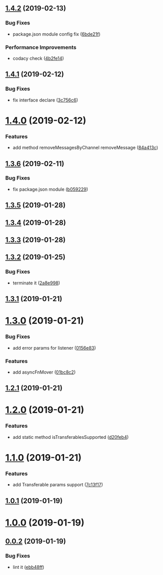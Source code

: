 <a name="1.4.2"></a>
## [1.4.2](https://github.com/geeeger/WorkerProvider/compare/v1.4.1...v1.4.2) (2019-02-13)


### Bug Fixes

* package.json module config fix ([6bde21f](https://github.com/geeeger/WorkerProvider/commit/6bde21f))


### Performance Improvements

* codacy check ([4b2fe14](https://github.com/geeeger/WorkerProvider/commit/4b2fe14))



<a name="1.4.1"></a>
## [1.4.1](https://github.com/geeeger/WorkerProvider/compare/v1.4.0...v1.4.1) (2019-02-12)


### Bug Fixes

* fix interface declare ([3c756c6](https://github.com/geeeger/WorkerProvider/commit/3c756c6))



<a name="1.4.0"></a>
# [1.4.0](https://github.com/geeeger/WorkerProvider/compare/v1.3.6...v1.4.0) (2019-02-12)


### Features

* add method removeMessagesByChannel removeMessage ([84a413c](https://github.com/geeeger/WorkerProvider/commit/84a413c))



<a name="1.3.6"></a>
## [1.3.6](https://github.com/geeeger/WorkerProvider/compare/v1.3.5...v1.3.6) (2019-02-11)


### Bug Fixes

* fix package.json module ([b059229](https://github.com/geeeger/WorkerProvider/commit/b059229))



<a name="1.3.5"></a>
## [1.3.5](https://github.com/geeeger/WorkerProvider/compare/v1.3.4...v1.3.5) (2019-01-28)



<a name="1.3.4"></a>
## [1.3.4](https://github.com/geeeger/WorkerProvider/compare/v1.3.3...v1.3.4) (2019-01-28)



<a name="1.3.3"></a>
## [1.3.3](https://github.com/geeeger/WorkerProvider/compare/v1.3.2...v1.3.3) (2019-01-28)



<a name="1.3.2"></a>
## [1.3.2](https://github.com/geeeger/WorkerProvider/compare/v1.3.1...v1.3.2) (2019-01-25)


### Bug Fixes

* terminate it ([2a8e998](https://github.com/geeeger/WorkerProvider/commit/2a8e998))



<a name="1.3.1"></a>
## [1.3.1](https://github.com/geeeger/WorkerProvider/compare/v1.3.0...v1.3.1) (2019-01-21)



<a name="1.3.0"></a>
# [1.3.0](https://github.com/geeeger/WorkerProvider/compare/v1.2.1...v1.3.0) (2019-01-21)


### Bug Fixes

* add error params for listener ([0156e83](https://github.com/geeeger/WorkerProvider/commit/0156e83))


### Features

* add asyncFnMover ([01bc8c2](https://github.com/geeeger/WorkerProvider/commit/01bc8c2))



<a name="1.2.1"></a>
## [1.2.1](https://github.com/geeeger/WorkerProvider/compare/v1.2.0...v1.2.1) (2019-01-21)



<a name="1.2.0"></a>
# [1.2.0](https://github.com/geeeger/WorkerProvider/compare/v1.1.0...v1.2.0) (2019-01-21)


### Features

* add static method isTransferablesSupported ([d20feb4](https://github.com/geeeger/WorkerProvider/commit/d20feb4))



<a name="1.1.0"></a>
# [1.1.0](https://github.com/geeeger/WorkerProvider/compare/v1.0.1...v1.1.0) (2019-01-21)


### Features

* add Transferable params support ([7c13f17](https://github.com/geeeger/WorkerProvider/commit/7c13f17))



<a name="1.0.1"></a>
## [1.0.1](https://github.com/geeeger/WorkerProvider/compare/v1.0.0...v1.0.1) (2019-01-19)



<a name="1.0.0"></a>
# [1.0.0](https://github.com/geeeger/WorkerProvider/compare/v0.0.2...v1.0.0) (2019-01-19)



<a name="0.0.2"></a>
## [0.0.2](https://github.com/geeeger/WorkerProvider/compare/ebb48ff...v0.0.2) (2019-01-19)


### Bug Fixes

* lint it ([ebb48ff](https://github.com/geeeger/WorkerProvider/commit/ebb48ff))



